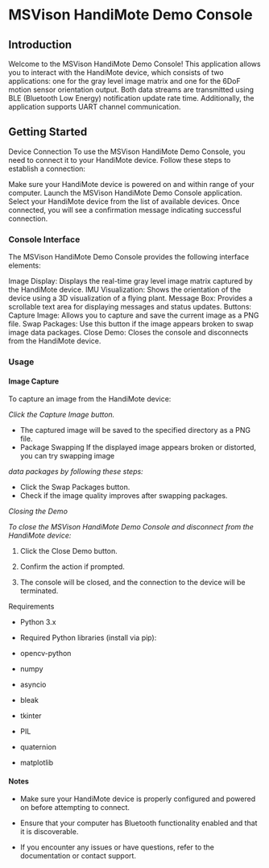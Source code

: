 # MSVison HandiMote Demo Console
## Introduction
Welcome to the MSVison HandiMote Demo Console! This application allows you to interact with the HandiMote device, which consists of two applications: one for the gray level image matrix and one for the 6DoF motion sensor orientation output. Both data streams are transmitted using BLE (Bluetooth Low Energy) notification update rate time. Additionally, the application supports UART channel communication.

## Getting Started
Device Connection
To use the MSVison HandiMote Demo Console, you need to connect it to your HandiMote device. Follow these steps to establish a connection:

Make sure your HandiMote device is powered on and within range of your computer.
Launch the MSVison HandiMote Demo Console application.
Select your HandiMote device from the list of available devices.
Once connected, you will see a confirmation message indicating successful connection.
### Console Interface
The MSVison HandiMote Demo Console provides the following interface elements:

Image Display: Displays the real-time gray level image matrix captured by the HandiMote device.
IMU Visualization: Shows the orientation of the device using a 3D visualization of a flying plant.
Message Box: Provides a scrollable text area for displaying messages and status updates.
Buttons:
Capture Image: Allows you to capture and save the current image as a PNG file.
Swap Packages: Use this button if the image appears broken to swap image data packages.
Close Demo: Closes the console and disconnects from the HandiMote device.
### Usage
#### Image Capture
To capture an image from the HandiMote device:

*Click the Capture Image button.*
* The captured image will be saved to the specified directory as a PNG file.
* Package Swapping
If the displayed image appears broken or distorted, you can try swapping image 

*data packages by following these steps:*

* Click the Swap Packages button.
* Check if the image quality improves after swapping packages.

*Closing the Demo*

*To close the MSVison HandiMote Demo Console and disconnect from the HandiMote device:*

1. Click the Close Demo button.

2. Confirm the action if prompted.

3. The console will be closed, and the connection to the device will be terminated.

Requirements

* Python 3.x

* Required Python libraries (install via pip):

* opencv-python

* numpy

* asyncio
  
* bleak
* tkinter
* PIL
* quaternion
* matplotlib

#### Notes
* Make sure your HandiMote device is properly configured and powered on before attempting to connect.
  
* Ensure that your computer has Bluetooth functionality enabled and that it is discoverable.
* If you encounter any issues or have questions, refer to the documentation or contact support.
